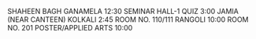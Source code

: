 SHAHEEN BAGH
GANAMELA 
12:30
SEMINAR HALL-1
QUIZ
3:00
JAMIA (NEAR CANTEEN)
KOLKALI 
2:45
ROOM NO. 110/111
RANGOLI 
10:00
ROOM NO. 201
POSTER/APPLIED ARTS
10:00